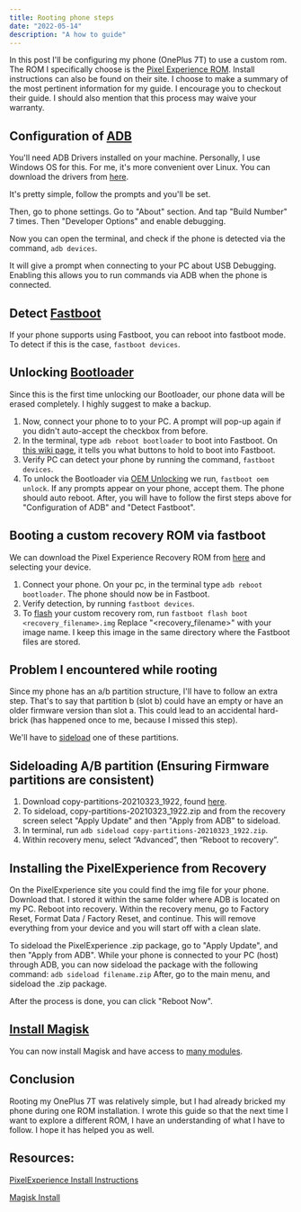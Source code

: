 ```yaml
---
title: Rooting phone steps
date: "2022-05-14"
description: "A how to guide"
---
```


In this post I'll be configuring my phone (OnePlus 7T) to use a custom rom. The ROM I specifically choose is the [Pixel Experience ROM](https://wiki.pixelexperience.org/). Install instructions can also be found on their site. I choose to make a summary of the most pertinent information for my guide. I encourage you to checkout their guide. I should also mention that this process may waive your warranty. 

## Configuration of [ADB](https://en.wikipedia.org/wiki/Android_Debug_Bridge)

You'll need ADB Drivers installed on your machine. Personally, I use Windows OS for this. For me, it's more convenient over Linux. You can download the drivers from [here](https://github.com/koush/UniversalAdbDriver).

It's pretty simple, follow the prompts and you'll be set.

Then, go to phone settings. Go to "About" section. And tap "Build Number" 7 times. Then "Developer Options" and enable debugging. 

Now you can open the terminal, and check if the phone is detected via the command, ```adb devices```.

It will give a prompt when connecting to your PC about USB Debugging. Enabling this allows you to run commands via ADB when the phone is connected.

## Detect [Fastboot](https://en.wikipedia.org/wiki/Fastboot)

If your phone supports using Fastboot, you can reboot into fastboot mode. To detect if this is the case, ```fastboot devices```. 

## Unlocking [Bootloader](https://en.wikipedia.org/wiki/Bootloader)

Since this is the first time unlocking our Bootloader, our phone data will be erased completely. I highly suggest to make a backup. 

1. Now, connect your phone to to your PC. A prompt will pop-up again if you didn't auto-accept the checkbox from before.
2. In the terminal, type ```adb reboot bootloader``` to boot into Fastboot. On [this wiki page](https://en.wikipedia.org/wiki/Fastboot), it tells you what buttons to hold to boot into Fastboot.
3. Verify PC can detect your phone by running the command, ```fastboot devices```.
4. To unlock the Bootloader via [OEM Unlocking](https://en.droidwiki.org/wiki/OEM-Unlock) we run, ```fastboot oem unlock```. If any prompts appear on your phone, accept them. The phone should auto reboot. After, you will have to follow the first steps above for "Configuration of ADB" and "Detect Fastboot".

## Booting a custom recovery ROM via fastboot

We can download the Pixel Experience Recovery ROM from [here](https://download.pixelexperience.org/devices) and selecting your device.

1. Connect your phone. On your pc, in the terminal type ```adb reboot bootloader```. The phone should now be in Fastboot.
2. Verify detection, by running ```fastboot devices```.
3. To [flash](https://en.wikipedia.org/wiki/Firmware#Flashing) your custom recovery rom, run ```fastboot flash boot <recovery_filename>.img``` Replace "<recovery_filename>" with your image name. I keep this image in the same directory where the Fastboot files are stored.

## Problem I encountered while rooting

Since my phone has an a/b partition structure, I'll have to follow an extra step. That's to say that partition b (slot b) could have an empty or have an older firmware version than slot a. This could lead to an accidental hard-brick (has happened once to me, because I missed this step).

We'll have to [sideload](https://en.wikipedia.org/wiki/Sideloading) one of these partitions.

## Sideloading A/B partition (Ensuring Firmware partitions are consistent)

1. Download copy-partitions-20210323_1922, found [here](https://github.com/PixelExperience-Devices/blobs/blob/main/copy-partitions-20210323_1922.zip?raw=true).
2. To sideload, copy-partitions-20210323_1922.zip and from the recovery screen select "Apply Update" and then "Apply from ADB" to sideload.
3. In terminal, run ```adb sideload copy-partitions-20210323_1922.zip```.
4. Within recovery menu, select “Advanced”, then “Reboot to recovery”.

## Installing the PixelExperience from Recovery

On the PixelExperience site you could find the img file for your phone. Download that. I stored it within the same folder where ADB is located on my PC. Reboot into recovery. Within the recovery menu, go to Factory Reset, Format Data / Factory Reset, and continue. This will remove everything from your device and you will start off with a clean slate. 

To sideload the PixelExperience .zip package, go to "Apply Update", and then "Apply from ADB". While your phone is connected to your PC (host) through ADB, you can now sideload the package with the following command: ```adb sideload filename.zip``` After, go to the main menu, and sideload the .zip package.

After the process is done, you can click "Reboot Now".

## [Install Magisk](https://www.xda-developers.com/how-to-install-magisk/)

You can now install Magisk and have access to [many modules](https://themagisk.com/category/magisk-modules/).

## Conclusion

Rooting my OnePlus 7T was relatively simple, but I had already bricked my phone during one ROM installation. I wrote this guide so that the next time I want to explore a different ROM, I have an understanding of what I have to follow. I hope it has helped you as well. 

## Resources:

[PixelExperience Install Instructions](https://wiki.pixelexperience.org/devices/hotdogb/install/) <br/>

[Magisk Install](https://topjohnwu.github.io/Magisk/install.html)